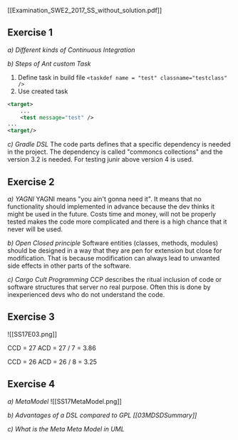 [[Examination_SWE2_2017_SS_without_solution.pdf]]


## Exercise 1
*a) Different kinds of Continuous Integration*

*b) Steps of Ant custom Task*
1. Define task in build file 
`<taskdef name = "test" classname="testclass" />`
2. Use created task 
```xml
<target>
	...
	<test message="test" />
...
<target/>
```

*c) Gradle DSL*
The code parts defines that a specific dependency is needed in the project. 
The dependency is called "commoncs collections" and the version 3.2 is needed. 
For testing junir above version 4 is used. 

## Exercise 2
*a) YAGNI*
YAGNI means "you ain't gonna need it". It means that no functionality should implemented in advance because the dev thinks it might be used in the future. 
Costs time and money, will not be properly tested makes the code more complicated and there is a high chance that it never will be used. 

*b) Open Closed principle*
Software entities (classes, methods, modules) should be designed in a way that they are pen for extension but close for modification. 
That is because modification can always lead to unwanted side effects in other parts of the software. 

*c) Cargo Cult Programming*
CCP describes the ritual inclusion of code or software structures that server no real purpose. Often this is done by inexperienced devs who do not understand the code. 

## Exercise 3 
![[SS17E03.png]]

CCD = 27
ACD = 27 / 7 = 3.86

CCD = 26
ACD = 26 / 8 = 3.25

## Exercise 4
*a) MetaModel*
![[SS17MetaModel.png]]

*b) Advantages of a DSL compared to GPL [[03MDSDSummary]]*

*c) What is the Meta Meta Model in UML*


